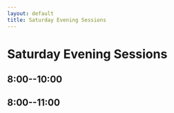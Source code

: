 ```yaml
---
layout: default
title: Saturday Evening Sessions
---
```


# Saturday Evening Sessions

## 8:00--10:00

## 8:00--11:00
